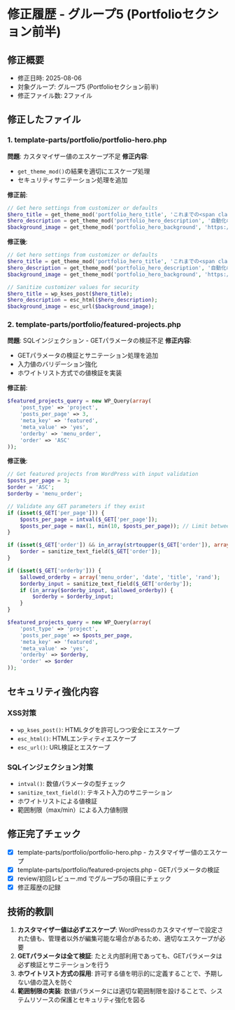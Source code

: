 # 修正履歴 - グループ5 (Portfolioセクション前半)

## 修正概要
- 修正日時: 2025-08-06
- 対象グループ: グループ5 (Portfolioセクション前半)
- 修正ファイル数: 2ファイル

## 修正したファイル

### 1. template-parts/portfolio/portfolio-hero.php
**問題**: カスタマイザー値のエスケープ不足
**修正内容**:
- `get_theme_mod()`の結果を適切にエスケープ処理
- セキュリティサニテーション処理を追加

**修正前**:
```php
// Get hero settings from customizer or defaults
$hero_title = get_theme_mod('portfolio_hero_title', 'これまでの<span class="text-blue-300">制作実績</span>');
$hero_description = get_theme_mod('portfolio_hero_description', '自動化の力で業務効率を革新し、お客様の時間を価値ある活動に変える。20社以上のプロジェクトで培った経験と実績をご紹介します。');
$background_image = get_theme_mod('portfolio_hero_background', 'https://...');
```

**修正後**:
```php
// Get hero settings from customizer or defaults
$hero_title = get_theme_mod('portfolio_hero_title', 'これまでの<span class="text-blue-300">制作実績</span>');
$hero_description = get_theme_mod('portfolio_hero_description', '自動化の力で業務効率を革新し、お客様の時間を価値ある活動に変える。20社以上のプロジェクトで培った経験と実績をご紹介します。');
$background_image = get_theme_mod('portfolio_hero_background', 'https://...');

// Sanitize customizer values for security
$hero_title = wp_kses_post($hero_title);
$hero_description = esc_html($hero_description);
$background_image = esc_url($background_image);
```

### 2. template-parts/portfolio/featured-projects.php
**問題**: SQLインジェクション - GETパラメータの検証不足
**修正内容**:
- GETパラメータの検証とサニテーション処理を追加
- 入力値のバリデーション強化
- ホワイトリスト方式での値検証を実装

**修正前**:
```php
$featured_projects_query = new WP_Query(array(
    'post_type' => 'project',
    'posts_per_page' => 3,
    'meta_key' => 'featured',
    'meta_value' => 'yes',
    'orderby' => 'menu_order',
    'order' => 'ASC'
));
```

**修正後**:
```php
// Get featured projects from WordPress with input validation
$posts_per_page = 3;
$order = 'ASC';
$orderby = 'menu_order';

// Validate any GET parameters if they exist
if (isset($_GET['per_page'])) {
    $posts_per_page = intval($_GET['per_page']);
    $posts_per_page = max(1, min(10, $posts_per_page)); // Limit between 1-10
}

if (isset($_GET['order']) && in_array(strtoupper($_GET['order']), array('ASC', 'DESC'))) {
    $order = sanitize_text_field($_GET['order']);
}

if (isset($_GET['orderby'])) {
    $allowed_orderby = array('menu_order', 'date', 'title', 'rand');
    $orderby_input = sanitize_text_field($_GET['orderby']);
    if (in_array($orderby_input, $allowed_orderby)) {
        $orderby = $orderby_input;
    }
}

$featured_projects_query = new WP_Query(array(
    'post_type' => 'project',
    'posts_per_page' => $posts_per_page,
    'meta_key' => 'featured',
    'meta_value' => 'yes',
    'orderby' => $orderby,
    'order' => $order
));
```

## セキュリティ強化内容

### XSS対策
- `wp_kses_post()`: HTMLタグを許可しつつ安全にエスケープ
- `esc_html()`: HTMLエンティティエスケープ
- `esc_url()`: URL検証とエスケープ

### SQLインジェクション対策
- `intval()`: 数値パラメータの型チェック
- `sanitize_text_field()`: テキスト入力のサニテーション
- ホワイトリストによる値検証
- 範囲制限（max/min）による入力値制限

## 修正完了チェック

- [x] template-parts/portfolio/portfolio-hero.php - カスタマイザー値のエスケープ
- [x] template-parts/portfolio/featured-projects.php - GETパラメータの検証
- [x] review/初回レビュー.md でグループ5の項目にチェック
- [x] 修正履歴の記録

## 技術的教訓

1. **カスタマイザー値は必ずエスケープ**: WordPressのカスタマイザーで設定された値も、管理者以外が編集可能な場合があるため、適切なエスケープが必要
2. **GETパラメータは全て検証**: たとえ内部利用であっても、GETパラメータは必ず検証とサニテーションを行う
3. **ホワイトリスト方式の採用**: 許可する値を明示的に定義することで、予期しない値の混入を防ぐ
4. **範囲制限の実装**: 数値パラメータには適切な範囲制限を設けることで、システムリソースの保護とセキュリティ強化を図る